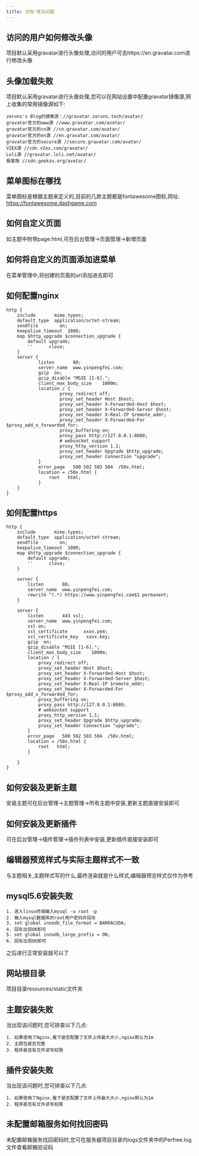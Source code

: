 ```yaml
---
title: 文档-常见问题
---
```

## 访问的用户如何修改头像
项目默认采用gravatar进行头像处理,访问的用户可去https://en.gravatar.com进行修改头像

## 头像加载失败
项目默认采用gravatar进行头像处理,您可以在网站设置中配置gravatar镜像源,网上收集的常用镜像源如下:
```
zeruns's Blog的镜像源：//gravatar.zeruns.tech/avatar/
gravatar官方的www源 //www.gravatar.com/avatar/
gravatar官方的cn源 //cn.gravatar.com/avatar/
gravatar官方的en源 //en.gravatar.com/avatar/
gravatar官方的secure源 //secure.gravatar.com/avatar/
V2EX源 //cdn.v2ex.com/gravatar/
Loli源 //gravatar.loli.net/avatar/
极客族 //sdn.geekzu.org/avatar/
```

## 菜单图标在哪找
菜单图标是根据主题来定义的,目前的几款主题都是fontawesome图标,网址: https://fontawesome.dashgame.com

## 如何自定义页面
如主题中附带page.html,可在后台管理->页面管理->新增页面

## 如何将自定义的页面添加进菜单
在菜单管理中,将创建的页面的url添加进去即可

## 如何配置nginx
```
http {
    include       mime.types;
    default_type  application/octet-stream;
    sendfile        on;
    keepalive_timeout  1800;
    map $http_upgrade $connection_upgrade {
        default upgrade;
        ''      close;
    }
    server {
            listen       80;
            server_name  www.yinpengfei.com;
            gzip  on;
            gzip_disable "MSIE [1-6].";
            client_max_body_size    1000m;
            location / {
                    proxy_redirect off;
                    proxy_set_header Host $host;
                    proxy_set_header X-Forwarded-Host $host;
                    proxy_set_header X-Forwarded-Server $host;
                    proxy_set_header X-Real-IP $remote_addr;
                    proxy_set_header X-Forwarded-For $proxy_add_x_forwarded_for;
                    proxy_buffering on;
                    proxy_pass http://127.0.0.1:8080;
                    # websocket support
                    proxy_http_version 1.1;
                    proxy_set_header Upgrade $http_upgrade;
                    proxy_set_header Connection "upgrade";
            }
            error_page   500 502 503 504  /50x.html;
            location = /50x.html {
                root   html;
            }
    }
}
```
## 如何配置https
```
http {
    include       mime.types;
    default_type  application/octet-stream;
    sendfile        on;
    keepalive_timeout  1800;
    map $http_upgrade $connection_upgrade {
        default upgrade;
        ''      close;
    }

    server {
        listen       80;
        server_name  www.yinpengfei.com;
        rewrite ^(.*) https://www.yinpengfei.com$1 permanent;
    }

    server {
        listen       443 ssl;
        server_name  www.yinpengfei.com;
		ssl on;
        ssl_certificate      xxxx.pem;
        ssl_certificate_key   xxxx.key;
		gzip  on;
		gzip_disable "MSIE [1-6].";
		client_max_body_size    1000m;
		location / {  
			proxy_redirect off;  
			proxy_set_header Host $host;  
			proxy_set_header X-Forwarded-Host $host;  
			proxy_set_header X-Forwarded-Server $host;  
			proxy_set_header X-Real-IP $remote_addr;  
			proxy_set_header X-Forwarded-For $proxy_add_x_forwarded_for;  
			proxy_buffering on;  
            proxy_pass http://127.0.0.1:8089;
            # websocket support
			proxy_http_version 1.1;
			proxy_set_header Upgrade $http_upgrade;
			proxy_set_header Connection "upgrade";
		}
        error_page   500 502 503 504  /50x.html;
        location = /50x.html {
            root   html;
        }
		
    }
}
```

## 如何安装及更新主题
安装主题可在后台管理->主题管理->所有主题中安装,更新主题直接安装即可

## 如何安装及更新插件
可在后台管理->插件管理->插件列表中安装,更新插件直接安装即可

## 编辑器预览样式与实际主题样式不一致
与主题相关,主题样式写的什么,最终渲染就是什么样式,编辑器预览样式仅作为参考

## mysql5.6安装失败
```
1. 进入linux终端输入mysql -u root -p
2. 输入mysql数据库的root用户密码并回车
3. set global innodb_file_format = BARRACUDA;
4. 回车出现OK即可
5. set global innodb_large_prefix = ON;
6. 回车出现OK即可
```
之后进行正常安装就可以了

## 网站根目录
项目目录resources/static文件夹

## 主题安装失败
当出现该问题时,您可排查以下几点:
```
1. 如果使用了Nginx,看下是否配置了文件上传最大大小,nginx默认为1m
2. 主题包是否完整
3. 程序是否有文件读写权限
```

## 插件安装失败
当出现该问题时,您可排查以下几点:
```
1. 如果使用了Nginx,看下是否配置了文件上传最大大小,nginx默认为1m
2. 程序是否有文件读写权限
```

## 未配置邮箱服务如何找回密码
未配置邮箱服务找回密码时,您可在服务器项目目录内logs文件夹中的Perfree.log文件查看邮箱验证码